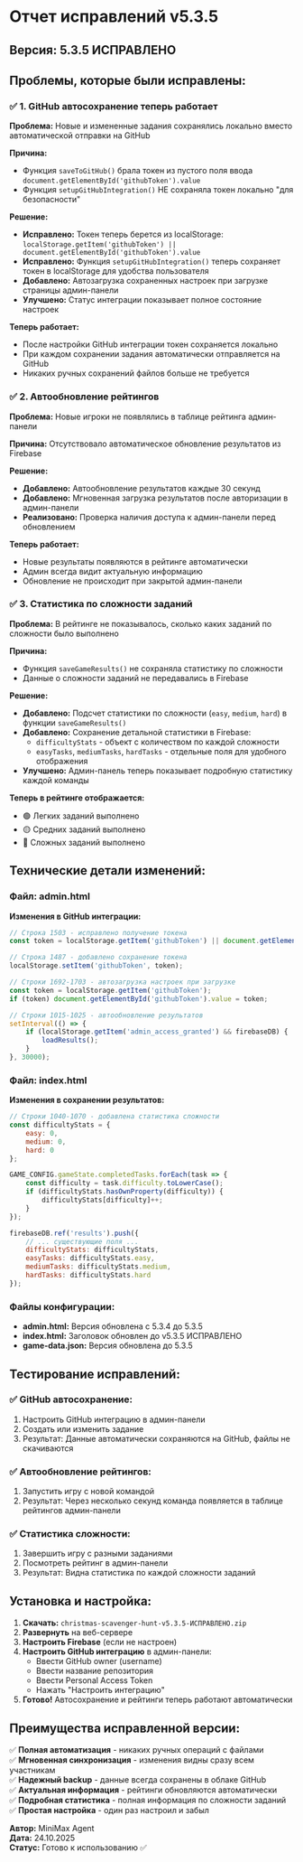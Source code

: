 # Отчет исправлений v5.3.5

## Версия: 5.3.5 ИСПРАВЛЕНО

## Проблемы, которые были исправлены:

### ✅ 1. GitHub автосохранение теперь работает
**Проблема:** Новые и измененные задания сохранялись локально вместо автоматической отправки на GitHub

**Причина:** 
- Функция `saveToGitHub()` брала токен из пустого поля ввода `document.getElementById('githubToken').value`
- Функция `setupGitHubIntegration()` НЕ сохраняла токен локально "для безопасности"

**Решение:**
- **Исправлено:** Токен теперь берется из localStorage: `localStorage.getItem('githubToken') || document.getElementById('githubToken').value`
- **Исправлено:** Функция `setupGitHubIntegration()` теперь сохраняет токен в localStorage для удобства пользователя
- **Добавлено:** Автозагрузка сохраненных настроек при загрузке страницы админ-панели
- **Улучшено:** Статус интеграции показывает полное состояние настроек

**Теперь работает:** 
- После настройки GitHub интеграции токен сохраняется локально
- При каждом сохранении задания автоматически отправляется на GitHub
- Никаких ручных сохранений файлов больше не требуется

### ✅ 2. Автообновление рейтингов
**Проблема:** Новые игроки не появлялись в таблице рейтинга админ-панели

**Причина:** Отсутствовало автоматическое обновление результатов из Firebase

**Решение:**
- **Добавлено:** Автообновление результатов каждые 30 секунд
- **Добавлено:** Мгновенная загрузка результатов после авторизации в админ-панели
- **Реализовано:** Проверка наличия доступа к админ-панели перед обновлением

**Теперь работает:** 
- Новые результаты появляются в рейтинге автоматически
- Админ всегда видит актуальную информацию
- Обновление не происходит при закрытой админ-панели

### ✅ 3. Статистика по сложности заданий
**Проблема:** В рейтинге не показывалось, сколько каких заданий по сложности было выполнено

**Причина:** 
- Функция `saveGameResults()` не сохраняла статистику по сложности
- Данные о сложности заданий не передавались в Firebase

**Решение:**
- **Добавлено:** Подсчет статистики по сложности (`easy`, `medium`, `hard`) в функции `saveGameResults()`
- **Добавлено:** Сохранение детальной статистики в Firebase:
  - `difficultyStats` - объект с количеством по каждой сложности
  - `easyTasks`, `mediumTasks`, `hardTasks` - отдельные поля для удобного отображения
- **Улучшено:** Админ-панель теперь показывает подробную статистику каждой команды

**Теперь в рейтинге отображается:**
- 🟢 Легких заданий выполнено
- 🟡 Средних заданий выполнено  
- 🔴 Сложных заданий выполнено

## Технические детали изменений:

### Файл: admin.html
**Изменения в GitHub интеграции:**
```javascript
// Строка 1503 - исправлено получение токена
const token = localStorage.getItem('githubToken') || document.getElementById('githubToken').value;

// Строка 1487 - добавлено сохранение токена
localStorage.setItem('githubToken', token);

// Строки 1692-1703 - автозагрузка настроек при загрузке
const token = localStorage.getItem('githubToken');
if (token) document.getElementById('githubToken').value = token;

// Строки 1015-1025 - автообновление результатов
setInterval(() => {
    if (localStorage.getItem('admin_access_granted') && firebaseDB) {
        loadResults();
    }
}, 30000);
```

### Файл: index.html
**Изменения в сохранении результатов:**
```javascript
// Строки 1040-1070 - добавлена статистика сложности
const difficultyStats = {
    easy: 0,
    medium: 0,
    hard: 0
};

GAME_CONFIG.gameState.completedTasks.forEach(task => {
    const difficulty = task.difficulty.toLowerCase();
    if (difficultyStats.hasOwnProperty(difficulty)) {
        difficultyStats[difficulty]++;
    }
});

firebaseDB.ref('results').push({
    // ... существующие поля ...
    difficultyStats: difficultyStats,
    easyTasks: difficultyStats.easy,
    mediumTasks: difficultyStats.medium,
    hardTasks: difficultyStats.hard
});
```

### Файлы конфигурации:
- **admin.html:** Версия обновлена с 5.3.4 до 5.3.5
- **index.html:** Заголовок обновлен до v5.3.5 ИСПРАВЛЕНО
- **game-data.json:** Версия обновлена до 5.3.5

## Тестирование исправлений:

### ✅ GitHub автосохранение:
1. Настроить GitHub интеграцию в админ-панели
2. Создать или изменить задание
3. Результат: Данные автоматически сохраняются на GitHub, файлы не скачиваются

### ✅ Автообновление рейтингов:
1. Запустить игру с новой командой
2. Результат: Через несколько секунд команда появляется в таблице рейтингов админ-панели

### ✅ Статистика сложности:
1. Завершить игру с разными заданиями
2. Посмотреть рейтинг в админ-панели
3. Результат: Видна статистика по каждой сложности заданий

## Установка и настройка:

1. **Скачать:** `christmas-scavenger-hunt-v5.3.5-ИСПРАВЛЕНО.zip`
2. **Развернуть** на веб-сервере
3. **Настроить Firebase** (если не настроен)
4. **Настроить GitHub интеграцию** в админ-панели:
   - Ввести GitHub owner (username)
   - Ввести название репозитория
   - Ввести Personal Access Token
   - Нажать "Настроить интеграцию"
5. **Готово!** Автосохранение и рейтинги теперь работают автоматически

## Преимущества исправленной версии:

✅ **Полная автоматизация** - никаких ручных операций с файлами  
✅ **Мгновенная синхронизация** - изменения видны сразу всем участникам  
✅ **Надежный backup** - данные всегда сохранены в облаке GitHub  
✅ **Актуальная информация** - рейтинги обновляются автоматически  
✅ **Подробная статистика** - полная информация по сложности заданий  
✅ **Простая настройка** - один раз настроил и забыл

**Автор:** MiniMax Agent  
**Дата:** 24.10.2025  
**Статус:** Готово к использованию ✅
